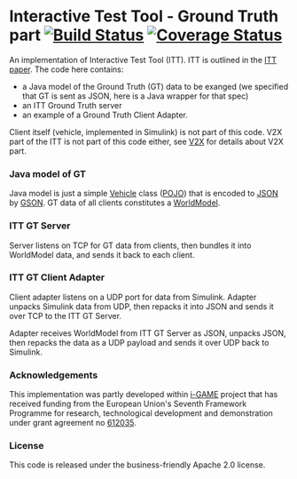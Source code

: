 # Interactive Test Tool - Ground Truth part [![Build Status](https://travis-ci.org/alexvoronov/itt-gt.svg?branch=master)](https://travis-ci.org/alexvoronov/itt-gt) [![Coverage Status](https://coveralls.io/repos/alexvoronov/itt-gt/badge.svg)](https://coveralls.io/r/alexvoronov/itt-gt)

An implementation of Interactive Test Tool (ITT). ITT is outlined in the [ITT paper](https://raw.githubusercontent.com/alexvoronov/itt-gt/master/doc/Interactive.Test.Tool.preprint.pdf). The code here contains:

  - a Java model of the Ground Truth (GT) data to be exanged (we specified that GT is sent as JSON, here is a Java wrapper for that spec)
  - an ITT Ground Truth server
  - an example of a Ground Truth Client Adapter. 


Client itself (vehicle, implemented in Simulink) is not part of this code. V2X part of the ITT is not part of this code either, see [V2X](https://github.com/alexvoronov/itt-gt/blob/master/doc/V2X.md) for details about V2X part.


### Java model of GT

Java model is just a simple [Vehicle](https://github.com/alexvoronov/itt-gt/blob/master/src/main/java/net/gcdc/ittgt/model/Vehicle.java) class ([POJO](http://en.wikipedia.org/wiki/Plain_Old_Java_Object)) that is encoded to [JSON](http://en.wikipedia.org/wiki/JSON) by [GSON](https://github.com/google/gson). GT data of all clients constitutes a [WorldModel](https://github.com/alexvoronov/itt-gt/blob/master/src/main/java/net/gcdc/ittgt/model/WorldModel.java).

### ITT GT Server

Server listens on TCP for GT data from clients, then bundles it into WorldModel data, and sends it back to each client.

### ITT GT Client Adapter

Client adapter listens on a UDP port for data from Simulink. Adapter unpacks Simulink data from UDP, then repacks it into JSON and sends it over TCP to the ITT GT Server. 

Adapter receives WorldModel from ITT GT Server as JSON, unpacks JSON, then repacks the data as a UDP payload and sends it over UDP back to Simulink.


### Acknowledgements
This implementation was partly developed within [i-GAME](http://gcdc.net/i-game) project that has received funding from the European Union's Seventh Framework Programme for research, technological development and demonstration under grant agreement no [612035](http://cordis.europa.eu/project/rcn/110506_en.html).


### License

This code is released under the business-friendly Apache 2.0 license.
